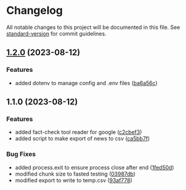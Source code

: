 # Changelog

All notable changes to this project will be documented in this file. See [standard-version](https://github.com/conventional-changelog/standard-version) for commit guidelines.

## [1.2.0](https://github.com/alberto-leon-crespo/newsbucket-injestor/compare/v1.1.0...v1.2.0) (2023-08-12)


### Features

* added dotenv to manage config and .env files ([ba6a56c](https://github.com/alberto-leon-crespo/newsbucket-injestor/commit/ba6a56ca237cdbb5d8630458d3e5f616f3cf852c))

## 1.1.0 (2023-08-12)


### Features

* added fact-check tool reader for google ([c2cbef3](https://github.com/alberto-leon-crespo/newsbucket-injestor/commit/c2cbef3f5181b75e5783ba157849411ce706b0ab))
* added script to make export of news to csv ([ca5bb7f](https://github.com/alberto-leon-crespo/newsbucket-injestor/commit/ca5bb7ff110cb311139c7c2699635ceffa1ee198))


### Bug Fixes

* added process.exit to ensure process close after end ([1fed50d](https://github.com/alberto-leon-crespo/newsbucket-injestor/commit/1fed50d71704e8e88471802effb255530195ecc7))
* modified chunk size to fasted testing ([03987db](https://github.com/alberto-leon-crespo/newsbucket-injestor/commit/03987db96a6b4195e42c0720c3600092b3499ad9))
* modified export to write to temp.csv ([93af778](https://github.com/alberto-leon-crespo/newsbucket-injestor/commit/93af7782391b2323574060bcf00fa1bbf4f25fb0))
